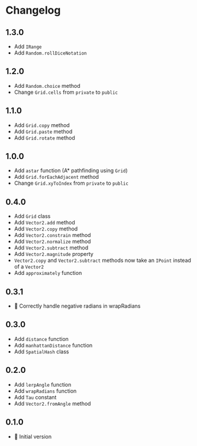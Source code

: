 # Changelog

## 1.3.0

* Add `IRange`
* Add `Random.rollDiceNotation`

## 1.2.0

* Add `Random.choice` method
* Change `Grid.cells` from `private` to `public`

## 1.1.0

* Add `Grid.copy` method
* Add `Grid.paste` method
* Add `Grid.rotate` method

## 1.0.0

* Add `astar` function (A* pathfinding using `Grid`)
* Add `Grid.forEachAdjacent` method
* Change `Grid.xyToIndex` from `private` to `public`

## 0.4.0

* Add `Grid` class
* Add `Vector2.add` method
* Add `Vector2.copy` method
* Add `Vector2.constrain` method
* Add `Vector2.normalize` method
* Add `Vector2.subtract` method
* Add `Vector2.magnitude` property
* `Vector2.copy` and `Vector2.subtract` methods now take an `IPoint` instead of a `Vector2`
* Add `approximately` function

## 0.3.1

* :bug: Correctly handle negative radians in wrapRadians

## 0.3.0

* Add `distance` function
* Add `manhattanDistance` function
* Add `SpatialHash` class

## 0.2.0

* Add `lerpAngle` function
* Add `wrapRadians` function
* Add `Tau` constant
* Add `Vector2.fromAngle` method

## 0.1.0

* :rocket: Initial version
